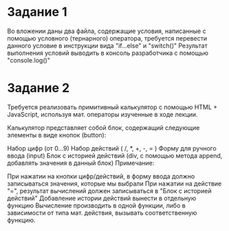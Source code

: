 # Задание 1

Во вложении даны два файла, содержащие условия, написанные с помощью условного (тернарного) оператора, требуется перевести данного условие в инструкции вида "if...else" и "switch()"
Результат выполнения условий выводить в консоль разработчика с помощью "console.log()"

# Задание 2

Требуется реализовать примитивный калькулятор с помощью HTML + JavaScript, используя мат. операторы изученные в ходе лекции.

Калькулятор представляет собой блок, содержащий следующие элементы в виде кнопок (button):

Набор цифр (от 0...9)
Набор действий ( /, *, +, -, = )
Форму для ручного ввода (input)
Блок с историей действий (div, с помощью метода append, добавлять значения в данный блок)
Примечание:

При нажатии на кнопки цифр/действий,  в форму ввода должно записываться значения, которые мы выбрали
При нажатии на действие "=", результат вычислений должен записываться в "Блок с историей действий"
Добавление истории действий вынести в отдельную функцию
Вычисление производить в одной функции, либо в зависимости от типа мат. действия, вызывать соответственную функцию.
